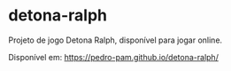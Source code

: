 # detona-ralph
Projeto de jogo Detona Ralph, disponível para jogar online.

Disponível em: https://pedro-pam.github.io/detona-ralph/
